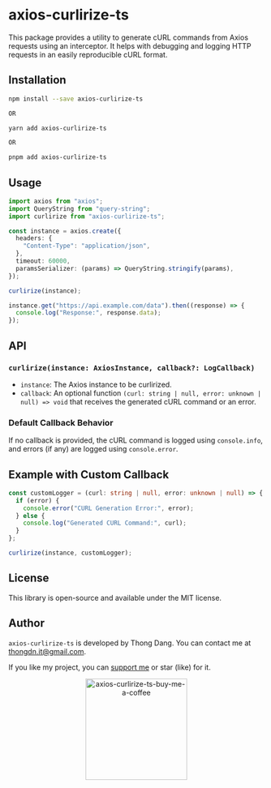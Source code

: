 # axios-curlirize-ts

This package provides a utility to generate cURL commands from Axios requests using an interceptor. It helps with debugging and logging HTTP requests in an easily reproducible cURL format.

## Installation

```bash
npm install --save axios-curlirize-ts

OR

yarn add axios-curlirize-ts

OR

pnpm add axios-curlirize-ts
```

## Usage

```ts
import axios from "axios";
import QueryString from "query-string";
import curlirize from "axios-curlirize-ts";

const instance = axios.create({
  headers: {
    "Content-Type": "application/json",
  },
  timeout: 60000,
  paramsSerializer: (params) => QueryString.stringify(params),
});

curlirize(instance);

instance.get("https://api.example.com/data").then((response) => {
  console.log("Response:", response.data);
});
```

## API

### `curlirize(instance: AxiosInstance, callback?: LogCallback)`

- `instance`: The Axios instance to be curlirized.
- `callback`: An optional function `(curl: string | null, error: unknown | null) => void` that receives the generated cURL command or an error.

### Default Callback Behavior

If no callback is provided, the cURL command is logged using `console.info`, and errors (if any) are logged using `console.error`.

## Example with Custom Callback

```ts
const customLogger = (curl: string | null, error: unknown | null) => {
  if (error) {
    console.error("CURL Generation Error:", error);
  } else {
    console.log("Generated CURL Command:", curl);
  }
};

curlirize(instance, customLogger);
```

## License

This library is open-source and available under the MIT license.

## Author

`axios-curlirize-ts` is developed by Thong Dang. You can contact me at thongdn.it@gmail.com.

If you like my project, you can [support me][buy_me_a_coffee_url] or star (like) for it.

<p align="center">
<img src="https://media.giphy.com/media/hXMGQqJFlIQMOjpsKC/giphy.gif" alt="axios-curlirize-ts-buy-me-a-coffee" style="aspect-ratio:385/405;" width="200"/>
</p>

[//]: # "reference links"
[buy_me_a_coffee_image_url]: https://media.giphy.com/media/hXMGQqJFlIQMOjpsKC/giphy.gif
[buy_me_a_coffee_url]: https://www.buymeacoffee.com/thongdn.it
[npm_image_url]: https://img.shields.io/npm/v/axios-curlirize-ts
[npm_url]: https://www.npmjs.com/package/axios-curlirize-ts
[bundlephobia_image_url]: https://badgen.net/bundlephobia/minzip/axios-curlirize-ts
[bundlephobia_url]: https://bundlephobia.com/result?p=axios-curlirize-ts
